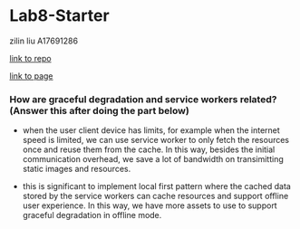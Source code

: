 # Lab8-Starter

zilin liu A17691286

[link to repo](https://github.com/kiminus/CSE110-Lab8)

[link to page ](https://kiminus.github.io/CSE110-Lab8/)


### How are graceful degradation and service workers related? (Answer this after doing the part below)

- when the user client device has limits, for example when the internet speed is limited, we can use service worker to only fetch the resources once and reuse them from the cache. In this way, besides the initial communication overhead, we save a lot of bandwidth on transimitting static images and resources. 

- this is significant to implement local first pattern where the cached data stored by the service workers can cache resources and support offline user experience. In this way, we have more assets to use to support graceful degradation in offline mode. 